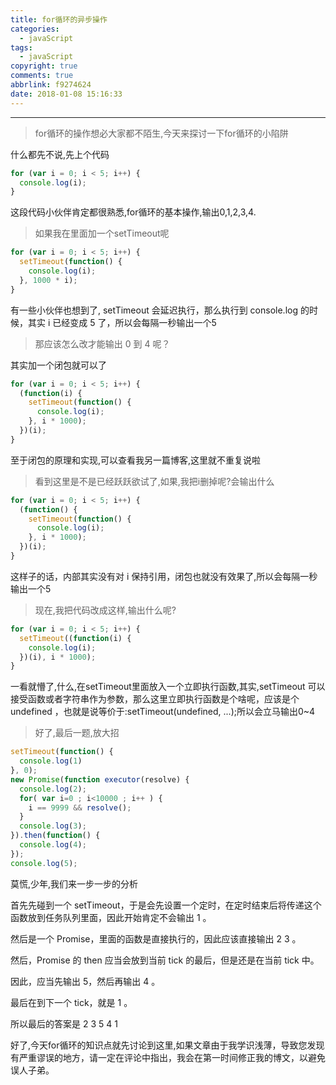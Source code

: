 ```yaml
---
title: for循环的异步操作
categories:
  - javaScript
tags:
  - javaScript
copyright: true
comments: true
abbrlink: f9274624
date: 2018-01-08 15:16:33
---
```


<hr style='filter:progid:DXImageTransform.Microsoft.Glow(color=#FF0000,strength=10)' color='#FF0000' size='1' />

>for循环的操作想必大家都不陌生,今天来探讨一下for循环的小陷阱

<!--more-->

什么都先不说,先上个代码

```javascript
for (var i = 0; i < 5; i++) {
  console.log(i);
}
```

这段代码小伙伴肯定都很熟悉,for循环的基本操作,输出0,1,2,3,4.

>如果我在里面加一个setTimeout呢

```javascript
for (var i = 0; i < 5; i++) {
  setTimeout(function() {
    console.log(i);
  }, 1000 * i);
}
```

有一些小伙伴也想到了, setTimeout 会延迟执行，那么执行到 console.log 的时候，其实 i 已经变成 5 了，所以会每隔一秒输出一个5

>那应该怎么改才能输出 0 到 4 呢？

其实加一个闭包就可以了

```javascript
for (var i = 0; i < 5; i++) {
  (function(i) {
    setTimeout(function() {
      console.log(i);
    }, i * 1000);
  })(i);
}
```

至于闭包的原理和实现,可以查看我另一篇博客,这里就不重复说啦

>看到这里是不是已经跃跃欲试了,如果,我把i删掉呢?会输出什么

```javascript
for (var i = 0; i < 5; i++) {
  (function() {
    setTimeout(function() {
      console.log(i);
    }, i * 1000);
  })(i);
}
```

这样子的话，内部其实没有对 i 保持引用，闭包也就没有效果了,所以会每隔一秒输出一个5

>现在,我把代码改成这样,输出什么呢?
```javascript
for (var i = 0; i < 5; i++) {
  setTimeout((function(i) {
    console.log(i);
  })(i), i * 1000);
}
```
一看就懵了,什么,在setTimeout里面放入一个立即执行函数,其实,setTimeout 可以接受函数或者字符串作为参数，那么这里立即执行函数是个啥呢，应该是个 undefined ，也就是说等价于:setTimeout(undefined, ...);所以会立马输出0~4

>好了,最后一题,放大招

```javascript
setTimeout(function() {
  console.log(1)
}, 0);
new Promise(function executor(resolve) {
  console.log(2);
  for( var i=0 ; i<10000 ; i++ ) {
    i == 9999 && resolve();
  }
  console.log(3);
}).then(function() {
  console.log(4);
});
console.log(5);
```

莫慌,少年,我们来一步一步的分析

首先先碰到一个 setTimeout，于是会先设置一个定时，在定时结束后将传递这个函数放到任务队列里面，因此开始肯定不会输出 1 。

然后是一个 Promise，里面的函数是直接执行的，因此应该直接输出 2 3 。

然后，Promise 的 then 应当会放到当前 tick 的最后，但是还是在当前 tick 中。

因此，应当先输出 5，然后再输出 4 。

最后在到下一个 tick，就是 1 。

所以最后的答案是 2 3 5 4 1

好了,今天for循环的知识点就先讨论到这里,如果文章由于我学识浅薄，导致您发现有严重谬误的地方，请一定在评论中指出，我会在第一时间修正我的博文，以避免误人子弟。